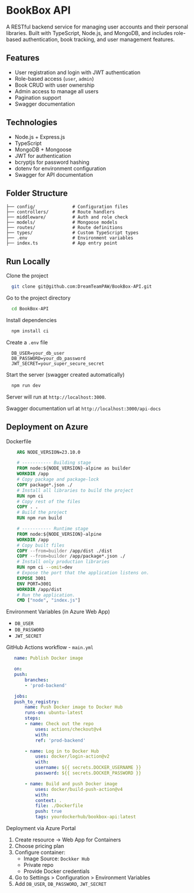 
# BookBox API

A RESTful backend service for managing user accounts and their personal libraries. Built with TypeScript, Node.js, and MongoDB, and includes role-based authentication, book tracking, and user management features.


## Features

- User registration and login with JWT authentication
- Role-based access (`user`, `admin`)
- Book CRUD with user ownership
- Admin access to manage all users
- Pagination support
- Swagger documentation


## Technologies

- Node.js + Express.js
- TypeScript
- MongoDB + Mongoose
- JWT for authentication
- bcryptjs for password hashing
- dotenv for environment configuration
- Swagger for API documentation


## Folder Structure

```
├── config/              # Configuration files
├── controllers/         # Route handlers
├── middleware/          # Auth and role check
├── models/              # Mongoose models
├── routes/              # Route definitions
├── types/               # Custom TypeScript types
├── .env                 # Environment variables
├── index.ts             # App entry point

```
## Run Locally

Clone the project

```bash
  git clone git@github.com:DreamTeamPAW/BookBox-API.git
```

Go to the project directory

```bash
  cd BookBox-API
```

Install dependencies

```bash
  npm install ci
```

Create a `.env` file

```env
  DB_USER=your_db_user
  DB_PASSWORD=your_db_password
  JWT_SECRET=your_super_secure_secret

```

Start the server (swagger created automatically) 

```bash
  npm run dev
```
Server will run at `http://localhost:3000`.

Swagger documentation url at `http://localhost:3000/api-docs`


## Deployment on Azure

Dockerfile

```Dockerfile
    ARG NODE_VERSION=23.10.0

    # ----------- Building stage
    FROM node:${NODE_VERSION}-alpine as builder
    WORKDIR /app
    # Copy package and package-lock
    COPY package*.json ./
    # Install all libraries to build the project 
    RUN npm ci
    # Copy rest of the files
    COPY . .
    # Build the project
    RUN npm run build 

    # ----------- Runtime stage
    FROM node:${NODE_VERSION}-alpine
    WORKDIR /app
    # Copy built files
    COPY --from=builder /app/dist ./dist
    COPY --from=builder /app/package*.json ./
    # Install only production libraries
    RUN npm ci --omit=dev
    # Expose the port that the application listens on.
    EXPOSE 3001
    ENV PORT=3001
    WORKDIR /app/dist
    # Run the application.
    CMD ["node", "index.js"]
```

 Environment Variables (in Azure Web App)

 - `DB_USER`
 - `DB_PASSWORD`
 - `JWT_SECRET`

 GitHub Actions workflow - `main.yml`

 ```yaml
    name: Publish Docker image

    on:
    push:
        branches:
        - 'prod-backend'

    jobs:
    push_to_registry:
        name: Push Docker image to Docker Hub
        runs-on: ubuntu-latest
        steps:
        - name: Check out the repo
            uses: actions/checkout@v4
            with:
            ref: 'prod-backend'

        - name: Log in to Docker Hub
            uses: docker/login-action@v2
            with:
            username: ${{ secrets.DOCKER_USERNAME }}
            password: ${{ secrets.DOCKER_PASSWORD }}

        - name: Build and push Docker image
            uses: docker/build-push-action@v4
            with:
            context: .
            file: ./Dockerfile
            push: true
            tags: yourdockerhub/bookbox-api:latest

 ```

 Deployment via Azure Portal

 1. Create resource → Web App for Containers
 2. Choose pricing plan
 3. Configure container:
    - Image Source: `Dockker Hub`
    - Private repo
    - Provide Docker credentials
4. Go to Settings > Configuration > Environment Variables
5. Add `DB_USER`, `DB_PASSWORD`, `JWT_SECRET`
